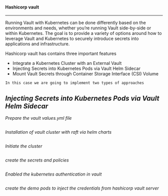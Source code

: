 #### Hashicorp vault
----

Running Vault with Kubernetes can be done differently based on the environments and needs, whether you’re running Vault side-by-side or within Kubernetes. The goal is to provide a variety of options around how to leverage Vault and Kubernetes to securely introduce secrets into applications and infrastructure.

Hashicorp vault has contains three important features

* Integrate a Kubernetes Cluster with an External Vault
* Injecting Secrets into Kubernetes Pods via Vault Helm Sidecar
* Mount Vault Secrets through Container Storage Interface (CSI) Volume

`In this case we are going to implement two types of approaches`

_Injecting Secrets into Kubernetes Pods via Vault Helm Sidecar_
---

_Prepare the vault values.yml file_

```bah
```

_Installation of vault cluster with raft via helm charts_

```bash

```

_Initiate the cluster_

```bash

```

_create the secrets and policies_

```bash

```

_Enabled the kubernetes authentication in vault_

```bash

```

_create the demo pods to inject the credentials from hashicorp vault server_

```bash

```
